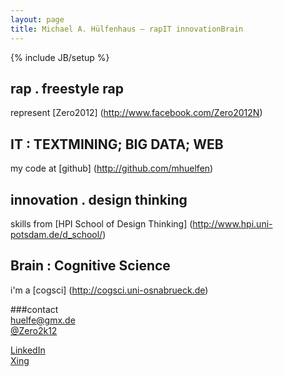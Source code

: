 ```yaml
---
layout: page
title: Michael A. Hülfenhaus – rapIT innovationBrain
---
```

{% include JB/setup %}

## rap . freestyle rap  
represent [Zero2012] (http://www.facebook.com/Zero2012N)

## IT : TEXTMINING;  BIG DATA; WEB
my code at [github] (http://github.com/mhuelfen)

## innovation . design thinking 
skills from [HPI School of Design Thinking] (http://www.hpi.uni-potsdam.de/d_school/)
## Brain : Cognitive Science
i'm a [cogsci] (http://cogsci.uni-osnabrueck.de)


###contact  
<huelfe@gmx.de>  
[@Zero2k12](https://twitter.com/Zero2k12)

[LinkedIn](http://de.linkedin.com/pub/michael-hülfenhaus/84/608/931/ "Michael Hülfenhaus LinkedIn")  
[Xing](https://www.xing.com/profile/Michael_Huelfenhaus "Michael Hülfenhaus Xing" ) 